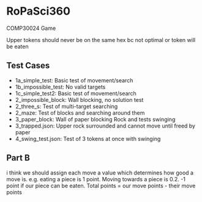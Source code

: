 # RoPaSci360
COMP30024 Game

Upper tokens should never be on the same hex bc not optimal or token will be eaten

## Test Cases
- 1a_simple_test: Basic test of movement/search
- 1b_impossible_test: No valid targets
- 1c_simple_test2: Basic test of movement/search
- 2_impossible_block: Wall blocking, no solution test
- 2_three_s: Test of multi-target searching
- 2_maze: Test of blocks and searching around them
- 3_paper_block: Wall of paper blocking Rock and tests swinging
- 3_trapped.json: Upper rock surrounded and cannot move until freed by paper 
- 4_swing_test.json: Test of 3 tokens at once with swinging


## Part B
i think we should assign each move a value which determines how good a move is. e.g. eating a piece is 1 point. Moving towards a piece is 0.2. -1 point if our piece can be eaten.
Total points = our move points - their move points
